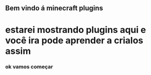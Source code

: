## Bem vindo á minecraft plugins

# estarei mostrando plugins aqui e você ira pode aprender a crialos assim 

### ok vamos começar
